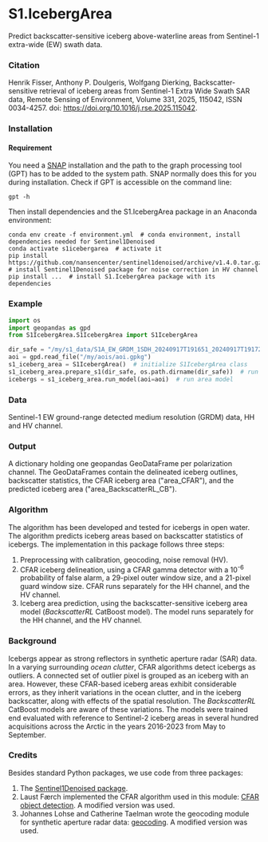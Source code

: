 # S1.IcebergArea
Predict backscatter-sensitive iceberg above-waterline areas from Sentinel-1 extra-wide (EW) swath data.

### Citation
Henrik Fisser, Anthony P. Doulgeris, Wolfgang Dierking,
Backscatter-sensitive retrieval of iceberg areas from Sentinel-1 Extra Wide Swath SAR data,
Remote Sensing of Environment, Volume 331, 2025, 115042, ISSN 0034-4257.
doi: https://doi.org/10.1016/j.rse.2025.115042.

### Installation

#### Requirement
You need a [SNAP](https://step.esa.int/main/download/snap-download/) installation and the path to the graph processing tool (GPT) has to be added to the system path. SNAP normally does this for you during installation. Check if GPT is accessible on the command line:
```shell
gpt -h
```
Then install dependencies and the S1.IcebergArea package in an Anaconda environment:

```shell
conda env create -f environment.yml  # conda environment, install dependencies needed for Sentinel1Denoised
conda activate s1icebergarea  # activate it
pip install https://github.com/nansencenter/sentinel1denoised/archive/v1.4.0.tar.gz  # install Sentinel1Denoised package for noise correction in HV channel
pip install ...  # install S1.IcebergArea package with its dependencies
```
### Example
```python
import os
import geopandas as gpd
from S1IcebergArea.S1IcebergArea import S1IcebergArea

dir_safe = "/my/s1_data/S1A_EW_GRDM_1SDH_20240917T191651_20240917T191725_055709_06CDC8_7EF4.SAFE"  # unzipped
aoi = gpd.read_file("/my/aois/aoi.gpkg")
s1_iceberg_area = S1IcebergArea()  # initialize S1IcebergArea class
s1_iceberg_area.prepare_s1(dir_safe, os.path.dirname(dir_safe))  # run calibration, noise removal
icebergs = s1_iceberg_area.run_model(aoi=aoi)  # run area model
```
### Data
Sentinel-1 EW ground-range detected medium resolution (GRDM) data, HH and HV channel.

### Output
A dictionary holding one geopandas GeoDataFrame per polarization channel. The GeoDataFrames contain the delineated iceberg outlines, backscatter statistics, the CFAR iceberg area ("area_CFAR"), and the predicted iceberg area ("area_BackscatterRL_CB").

### Algorithm
The algorithm has been developed and tested for icebergs in open water. The algorithm predicts iceberg areas based on backscatter statistics of icebergs. The implementation in this package follows three steps:
1. Preprocessing with calibration, geocoding, noise removal (HV).
2. CFAR iceberg delineation, using a CFAR gamma detector with a 10<sup>-6</sup> probability of false alarm, a 29-pixel outer window size, and a 21-pixel guard window size. CFAR runs separately for the HH channel, and the HV channel.
3. Iceberg area prediction, using the backscatter-sensitive iceberg area model (*BackscatterRL* CatBoost model). The model runs separately for the HH channel, and the HV channel.

### Background
Icebergs appear as strong reflectors in synthetic aperture radar (SAR) data. In a varying surrounding *ocean clutter*, CFAR algorithms detect icebergs as outliers. A connected set of outlier pixel is grouped as an iceberg with an area. However, these CFAR-based iceberg areas exhibit considerable errors, as they inherit variations in the ocean clutter, and in the iceberg backscatter, along with effects of the spatial resolution. The *BackscatterRL* CatBoost models are aware of these variations. The models were trained end evaluated with reference to Sentinel-2 iceberg areas in several hundred acquisitions across the Arctic in the years 2016-2023 from May to September. 

### Credits
Besides standard Python packages, we use code from three packages:
1. The [Sentinel1Denoised package](https://github.com/nansencenter/sentinel1denoised/blob/master/README.md).
2. Laust Færch implemented the CFAR algorithm used in this module: [CFAR object detection](https://github.com/LaustFaerch/cfar-object-detection). A modified version was used.
3. Johannes Lohse and Catherine Taelman wrote the geocoding module for synthetic aperture radar data: [geocoding](https://github.com/jlo031/geocoding). A modified version was used.




